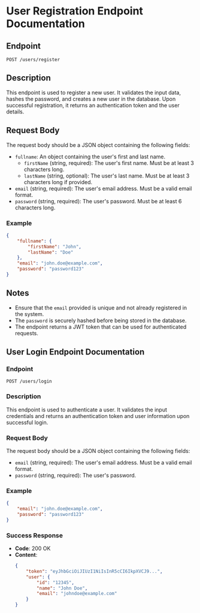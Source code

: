 # User Registration Endpoint Documentation

## Endpoint
`POST /users/register`

## Description
This endpoint is used to register a new user. It validates the input data, hashes the password, and creates a new user in the database. Upon successful registration, it returns an authentication token and the user details.

## Request Body
The request body should be a JSON object containing the following fields:

- `fullname`: An object containing the user's first and last name.
    - `firstName` (string, required): The user's first name. Must be at least 3 characters long.
    - `lastName` (string, optional): The user's last name. Must be at least 3 characters long if provided.
- `email` (string, required): The user's email address. Must be a valid email format.
- `password` (string, required): The user's password. Must be at least 6 characters long.

### Example
```json
{
    "fullname": {
        "firstName": "John",
        "lastName": "Doe"
    },
    "email": "john.doe@example.com",
    "password": "password123"
}
```
## Notes
- Ensure that the `email` provided is unique and not already registered in the system.
- The `password` is securely hashed before being stored in the database.
- The endpoint returns a JWT token that can be used for authenticated requests.


## User Login Endpoint Documentation

### Endpoint
`POST /users/login`

### Description
This endpoint is used to authenticate a user. It validates the input credentials and returns an authentication token and user information upon successful login.

### Request Body
The request body should be a JSON object containing the following fields:

- `email` (string, required): The user's email address. Must be a valid email format.
- `password` (string, required): The user's password.

### Example
```json
{
    "email": "john.doe@example.com",
    "password": "password123"
}
```

### Success Response
- **Code**: 200 OK
- **Content**:
  ```json
  {
      "token": "eyJhbGciOiJIUzI1NiIsInR5cCI6IkpXVCJ9...",
      "user": {
          "id": "12345",
          "name": "John Doe",
          "email": "johndoe@example.com"
      }
  }
  ```